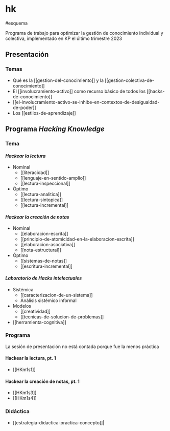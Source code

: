 # hk
#esquema 

Programa de trabajo para optimizar la gestión de conocimiento individual y colectiva, implementado en KP el último trimestre 2023

## Presentación

### Temas

- Qué es la [[gestion-del-conocimiento]] y la [[gestion-colectiva-de-conocimiento]]
- El [[involucramiento-activo]] como recurso básico de todos los [[hacks-de-conocimiento]]
- [[el-involucramiento-activo-se-inhibe-en-contextos-de-desigualdad-de-poder]] 
- Los [[estilos-de-aprendizaje]]

## Programa *Hacking Knowledge*

### Tema

#### *Hackear la lectura*

- Nominal
    - [[literacidad]]
    - [[lenguaje-en-sentido-amplio]] 
    - [[lectura-inspeccional]]
- Óptimo
    - [[lectura-analitica]] 
    - [[lectura-sintopica]]
    - [[lectura-incremental]]

#### *Hackear la creación de notas*

- Nominal
    - [[elaboracion-escrita]] 
    - [[principio-de-atomicidad-en-la-elaboracion-escrita]]
    - [[elaboracion-asociativa]]
    - [[nota-estructural]]
- Óptimo
    - [[sistemas-de-notas]]
    - [[escritura-incremental]]

#### *Laboratorio de Hacks intelectuales*

- Sistémica
    - [[caracterizacion-de-un-sistema]]
    - Análisis sistémico informal
- Modelos
    - [[creatividad]]
    - [[tecnicas-de-solucion-de-problemas]]
- [[herramienta-cognitiva]]

### Programa

La sesión de presentación no está contada porque fue la menos práctica

#### Hackear la lectura, pt. 1

- [[HKm1s1]]

#### Hackear la creación de notas, pt. 1

- [[HKm1s3]]
- [[HKm1s4]]


### Didáctica

- [[estrategia-didactica-practica-concepto]]|